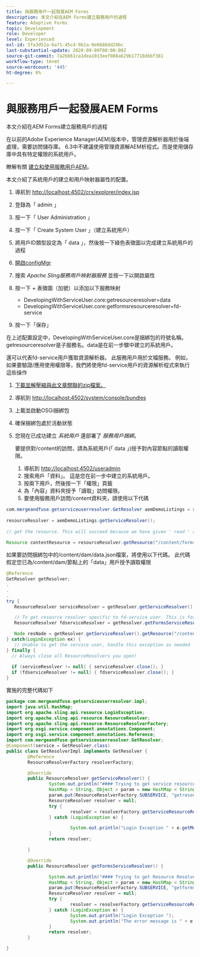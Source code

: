 ```yaml
---
title: 與服務用戶一起發展AEM Forms
description: 本文介紹在AEM Forms建立服務用戶的過程
feature: Adaptive Forms
topic: Development
role: Developer
level: Experienced
exl-id: 5fa3d52a-6a71-45c4-9b1a-0e6686dd29bc
last-substantial-update: 2020-09-09T00:00:00Z
source-git-commit: 7a2bb61ca1dea1013eef088a629b17718dbbf381
workflow-type: tm+mt
source-wordcount: '445'
ht-degree: 0%

---
```


# 與服務用戶一起發展AEM Forms

本文介紹在AEM Forms建立服務用戶的過程

在以前的Adobe Experience Manager(AEM)版本中，管理資源解析器用於後端處理，需要訪問儲存庫。 6.3中不建議使用管理資源解AEM析程式。而是使用儲存庫中具有特定權限的系統用戶。

瞭解有關 [建立和使用服務用戶AEM](https://experienceleague.adobe.com/docs/experience-manager-learn/cloud-service/developing/advanced/service-users.html)。

本文介紹了系統用戶的建立和用戶映射器屬性的配置。

1. 導航到 [http://localhost:4502/crx/explorer/index.jsp](http://localhost:4502/crx/explorer/index.jsp)
1. 登錄為「 admin 」
1. 按一下「 User Administration 」
1. 按一下「 Create System User 」（建立系統用戶）
1. 將用戶ID類型設定為「 data 」，然後按一下綠色表徵圖以完成建立系統用戶的過程
1. [開啟configMgr](http://localhost:4502/system/console/configMgr)
1. 搜索 _Apache Sling服務用戶映射器服務_ 並按一下以開啟屬性
1. 按一下 *+* 表徵圖（加號）以添加以下服務映射

   * DevelopingWithServiceUser.core:getresourceresolver=data
   * DevelopingWithServiceUser.core:getformsresourceresolver=fd-service

1. 按一下「保存」

在上述配置設定中，DevelopingWithServiceUser.core是捆綁包的符號名稱。 getresourceresolver是子服務名。data是在前一步驟中建立的系統用戶。

還可以代表fd-service用戶獲取資源解析器。 此服務用戶用於文檔服務。 例如，如果要驗證/應用使用權限等，我們將使用fd-service用戶的資源解析程式來執行這些操作

1. [下載並解壓縮與此文章關聯的zip檔案。](assets/developingwithserviceuser.zip)
1. 導航到 [http://localhost:4502/system/console/bundles](http://localhost:4502/system/console/bundles)
1. 上載並啟動OSGi捆綁包
1. 確保捆綁包處於活動狀態
1. 您現在已成功建立 *系統用戶* 還部署了 *服務用戶捆綁*。

   要提供對/content的訪問，請為系統用戶(「 data 」)授予對內容節點的讀取權限。

   1. 導航到 [http://localhost:4502/useradmin](http://localhost:4502/useradmin)
   1. 搜索用戶「資料」。 這是您在前一步中建立的系統用戶。
   1. 按兩下用戶，然後按一下「權限」頁籤
   1. 為「內容」資料夾授予「讀取」訪問權限。
   1. 要使用服務用戶訪問/content資料夾，請使用以下代碼



```java
com.mergeandfuse.getserviceuserresolver.GetResolver aemDemoListings = sling.getService(com.mergeandfuse.getserviceuserresolver.GetResolver.class);
   
resourceResolver = aemDemoListings.getServiceResolver();
   
// get the resource. This will succeed because we have given ' read ' access to the content node
   
Resource contentResource = resourceResolver.getResource("/content/forms/af/sandbox/abc.pdf");
```

如果要訪問捆綁包中的/content/dam/data.json檔案，將使用以下代碼。 此代碼假定您已為/content/dam/節點上的「data」用戶授予讀取權限

```java
@Reference
GetResolver getResolver;
.
.
.
try {
   ResourceResolver serviceResolver = getResolver.getServiceResolver();

   // To get resource resolver specific to fd-service user. This is for Document Services
   ResourceResolver fdserviceResolver = getResolver.getFormsServiceResolver();

   Node resNode = getResolver.getServiceResolver().getResource("/content/dam/data.json").adaptTo(Node.class);
} catch(LoginException ex) {
   // Unable to get the service user, handle this exception as needed
} finally {
  // Always close all ResourceResolvers you open!
  
  if (serviceResolver != null( { serviceResolver.close(); }
  if (fdserviceResolver != null) { fdserviceResolver.close(); }
}
```

實施的完整代碼如下

```java
package com.mergeandfuse.getserviceuserresolver.impl;
import java.util.HashMap;
import org.apache.sling.api.resource.LoginException;
import org.apache.sling.api.resource.ResourceResolver;
import org.apache.sling.api.resource.ResourceResolverFactory;
import org.osgi.service.component.annotations.Component;
import org.osgi.service.component.annotations.Reference;
import com.mergeandfuse.getserviceuserresolver.GetResolver;
@Component(service = GetResolver.class)
public class GetResolverImpl implements GetResolver {
        @Reference
        ResourceResolverFactory resolverFactory;

        @Override
        public ResourceResolver getServiceResolver() {
                System.out.println("#### Trying to get service resource resolver ....  in my bundle");
                HashMap < String, Object > param = new HashMap < String, Object > ();
                param.put(ResourceResolverFactory.SUBSERVICE, "getresourceresolver");
                ResourceResolver resolver = null;
                try {
                        resolver = resolverFactory.getServiceResourceResolver(param);
                } catch (LoginException e) {

                        System.out.println("Login Exception " + e.getMessage());
                }
                return resolver;

        }

        @Override
        public ResourceResolver getFormsServiceResolver() {

                System.out.println("#### Trying to get Resource Resolver for forms ....  in my bundle");
                HashMap < String, Object > param = new HashMap < String, Object > ();
                param.put(ResourceResolverFactory.SUBSERVICE, "getformsresourceresolver");
                ResourceResolver resolver = null;
                try {
                        resolver = resolverFactory.getServiceResourceResolver(param);
                } catch (LoginException e) {
                        System.out.println("Login Exception ");
                        System.out.println("The error message is " + e.getMessage());
                }
                return resolver;
        }

}
```
